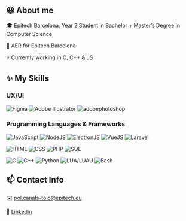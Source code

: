 ## 😃 About me

🎓 Epitech Barcelona, Year 2 Student in Bachelor + Master’s Degree in Computer Science

💼 AER for Epitech Barcelona

⚡ Currently working in C, C++ & JS

## ✨ My Skills

### UX/UI

![Figma](https://img.shields.io/badge/-Figma-000?&logo=Figma)
![Adobe Illustrator](https://img.shields.io/badge/-Adobe_Illustrator-000?&logo=adobeillustrator)
![adobephotoshop](https://img.shields.io/badge/-Adobe_Photoshop-000?&logo=adobephotoshop)

### Programming Languages & Frameworks

![JavaScript](https://img.shields.io/badge/-JavaScript-000?logo=javascript)
![NodeJS](https://img.shields.io/badge/-NodeJS-000?logo=Node.js)
![ElectronJS](https://img.shields.io/badge/-ElectronJS-000?logo=Electron)
![VueJS](https://img.shields.io/badge/-ElectronJS-000?logo=vuedotjs)
![Laravel](https://img.shields.io/badge/-ElectronJS-000?logo=laravel)

![HTML](https://img.shields.io/badge/-HTML-000?&logo=HTML5)
![CSS](https://img.shields.io/badge/-CSS-000?&logo=CSS3)
![PHP](https://img.shields.io/badge/-PHP-000?logo=php)
![SQL](https://img.shields.io/badge/-SQL-000?&logo=MySQL)

![C](https://img.shields.io/badge/-C-000?logo=c)
![C++](https://img.shields.io/badge/-C++-000?logo=c%2B%2B)
![Python](https://img.shields.io/badge/-Python-000?logo=python)
![LUA/LUAU](https://img.shields.io/badge/-Lua-000?logo=lua)
![Bash](https://img.shields.io/badge/-Shell-000?logo=gnu-bash)


## 📫 Contact Info

✉️ pol.canals-tolo@epitech.eu

🔗 [Linkedin](https://linkedin.com/in/pol-canals/)
